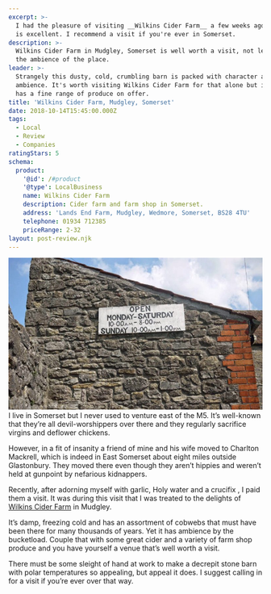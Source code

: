 ```yaml
---
excerpt: >-
  I had the pleasure of visiting __Wilkins Cider Farm__ a few weeks ago, which
  is excellent. I recommend a visit if you're ever in Somerset.
description: >-
  Wilkins Cider Farm in Mudgley, Somerset is well worth a visit, not least for
  the ambience of the place.
leader: >-
  Strangely this dusty, cold, crumbling barn is packed with character and
  ambience. It's worth visiting Wilkins Cider Farm for that alone but it also
  has a fine range of produce on offer.
title: 'Wilkins Cider Farm, Mudgley, Somerset'
date: 2018-10-14T15:45:00.000Z
tags:
  - Local
  - Review
  - Companies
ratingStars: 5
schema:
  product:
    '@id': /#product
    '@type': LocalBusiness
    name: Wilkins Cider Farm
    description: Cider farm and farm shop in Somerset.
    address: 'Lands End Farm, Mudgley, Wedmore, Somerset, BS28 4TU'
    telephone: 01934 712385
    priceRange: 2-32
layout: post-review.njk
---
```



![Wilkins Cider Farm.](/assets/images/posts/2018/10/2018-10-14-wilkins.jpg "class=s33 left|@itemprop=image")I live in Somerset but I never used to venture east of the M5. It’s well-known that they’re all devil-worshippers over there and they regularly sacrifice virgins and deflower chickens.

However, in a fit of insanity a friend of mine and his wife moved to Charlton Mackrell, which is indeed in East Somerset about eight miles outside Glastonbury. They moved there even though they aren’t hippies and weren’t held at gunpoint by nefarious kidnappers.

Recently, after adorning myself with garlic, Holy water and a crucifix , I paid them a visit. It was during this visit that I was treated to the delights of [Wilkins Cider Farm](http://wilkinscider.com) in Mudgley.

It’s damp, freezing cold and has an assortment of cobwebs that must have been there for many thousands of years. Yet it has ambience by the bucketload. Couple that with some great cider and a variety of farm shop produce and you have yourself a venue that’s well worth a visit.

There must be some sleight of hand at work to make a decrepit stone barn with polar temperatures so appealing, but appeal it does. I suggest calling in for a visit if you’re ever over that way.

 



